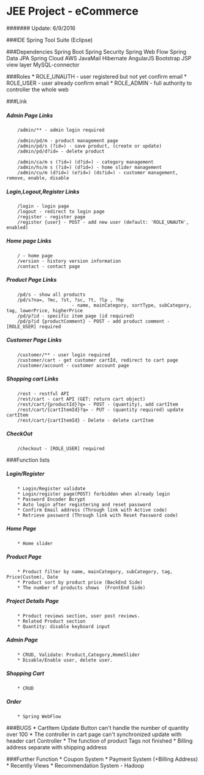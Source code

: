 # JEE Project - eCommerce
####### Update: 6/9/2016

###IDE
		Spring Tool Suite (Eclipse)

###Dependencies
		Spring Boot
		Spring Security
		Spring Web Flow
		Spring Data JPA
		Spring Cloud AWS
		JavaMail
		Hibernate
		AngularJS
		Bootstrap
		JSP view layer
		MySQL-connector

###Roles
		* ROLE_UNAUTH - user registered but not yet confirm email
		* ROLE_USER - user already confirm email
		* ROLE_ADMIN - full authority to controller the whole web

###Link
##### Admin Page Links
		/admin/** - admin login required
		
		/admin/pd/m - product management page
		/admin/pd/s (?id=) - save product, (create or update)
		/admin/pd/d?id=	- delete product
		
		/admin/ca/m s (?id=) (d?id=) - category management
		/admin/hs/m s (?id=) (d?id=) - home slider management
		/admin/cu/m (d?id=) (e?id=) (ds?id=) - customer management, remove, enable, disable
##### Login,Logout,Register Links
		/login - login page
		/logout - redirect to login page
		/register - register page
		/register {user} - POST - add new user (default: 'ROLE_UNAUTH', enabled)
##### Home page Links
		/ - home page
		/version - history version information
		/contact - contact page
##### Product Page Links
		/pd/s - show all products
		/pd/s?na=, ?mc, ?st, ?sc, ?t, ?lp , ?hp 
							- name, mainCategory, sortType, subCategory, tag, lowerPrice, higherPrice
		/pd/p?id - specific item page (id required)
		/pd/p?id {productComment} - POST - add product comment - [ROLE_USER] required
##### Customer Page Links
		/customer/** - user login required
		/customer/cart - get customer cartId, redirect to cart page
		/customer/account - customer account page
##### Shopping cart Links
		/rest - restful API
		/rest/cart - cart API (GET: return cart object)
		/rest/cart/{productId}?q= - POST - (quantity), add cartItem
		/rest/cart/{cartItemId}?q= - PUT - (quantity required) update cartItem
		/rest/cart/{cartItemId} - Delete - delete cartItem
##### CheckOut
		/checkout - [ROLE_USER] required
		

###Function lists
##### Login/Register
		* Login/Register validate
		* Login/register page(POST) forbidden when already login
		* Password Encoder Bcrypt
		* Auto login after registering and reset password
		* Confirm Email address (Through link with Active code)
		* Retrieve password (Through link with Reset Password code)
##### Home Page
		* Home slider
##### Product Page
		* Product filter by name, mainCategory, subCategory, tag, Price(Custom), Date
		* Product sort by product price	(BackEnd Side)
		* The number of products shows	(FrontEnd Side)
##### Project Details Page
		* Product reviews section, user post reviews.
		* Related Product section
		* Quantity: disable keyboard input
##### Admin Page
		* CRUD, Validate: Product,Category,HomeSlider
		* Disable/Enable user, delete user. 
##### Shopping Cart
		* CRUD
##### Order
		* Spring WebFlow

###BUGS
		* CartItem Update Button can't handle the number of quantity over 100
		* The controller in cart page can't synchronized update with header cart Controller 
		* The function of product Tags not finished
		* Billing address separate with shipping address
		
###Further Function
		* Coupon System
		* Payment System (+Billing Address)
		* Recently Views
		* Recommendation System - Hadoop
